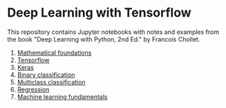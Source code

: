 Deep Learning with Tensorflow
=============================
This repository contains Jupyter notebooks with notes and examples from the book "Deep Learning with Python, 2nd Ed." by Francois Chollet.

1. [Mathematical foundations](mathematical_foundations.ipynb)  
2. [Tensorflow](tensorflow_basic.ipynb)
3. [Keras](keras.ipynb)  
4. [Binary classification](binary_classification.ipynb)  
5. [Multiclass classification](multiclass_classification.ipynb)  
6. [Regression](regression.ipynb)
7. [Machine learning fundamentals](ml_fundamentals.ipynb)
